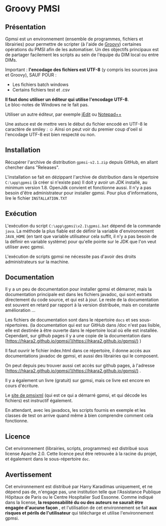 <!--☺:encoding=UTF-8:-->

# Groovy PMSI

## Présentation

Gpmsi est un environnement (ensemble de programmes, fichiers et librairies) pour
permettre de scripter (à l'aide de [Groovy](https://groovy-lang.org/)) certaines opérations du PMSI afin de les automatiser. Un des objectifs principaux est de partager facilement les scripts au sein de l'équipe du DIM local ou entre DIMs.

Important : **l'encodage des fichiers est UTF-8** (y compris les sources java et Groovy), SAUF POUR :

- Les fichiers batch windows
- Certains fichiers test et .csv

**Il faut donc utiliser un éditeur qui utilise l'encodage UTF-8**.  
Le bloc-notes de Windows ne le fait pas.

Utiliser un autre éditeur, par exemple [jEdit](https://www.jedit.org)
ou [Notepad++](https://notepad-plus-plus.org/)

Une astuce est de mettre vers le début du fichier encodé en UTF-8 le caractère de smiley : ☺
Ainsi on peut voir du premier coup d'oeil si l'encodage UTF-8 est bien respecté ou non.

## Installation

Récupérer l'archive de distribution `gpmsi-v2.1.zip` depuis GitHub, en allant chercher dans "Releases".

L'installation se fait en dézippant l'archive de distribution dans le répertoire `C:\app\gpmsi` (à créer si n'existe pas)
Il doit y avoir un JDK installé, au minimum version 1.8. OpenJdk convient et fonctionne aussi.
Il n'y a pas besoin d'être administrateur pour installer gpmsi.
Pour plus d'informations, lire le fichier `INSTALLATION.TXT`

## Exécution

L'exécution du script `C:\app\gpmsi\v2.1\gpmsi.bat` dépend de la commande `java`. La méthode la plus
fiable est de définir la variable d'environnement `JAVA_HOME` (en tant que variable utilisateur cela suffit, il 
n'y a pas besoin de la définir en variable système) pour qu'elle pointe sur le JDK que l'on
veut utiliser avec gpmsi.

L'exécution de scripts gpmsi ne nécessite pas d'avoir des droits administrateurs sur la machine.

## Documentation

Il y a un peu de documentation pour installer gpmsi et démarrer, mais
la documentation principale est dans les fichiers javadoc, qui sont extraits directement
du code source, et qui est à jour.
Le reste de la documentation est souvent en retard par rapport à la version distribuée,
mais en constante amélioration ...

Les fichiers de documentation sont dans le répertoire `docs` et ses sous-répertoires.
(la documentation qui est sur GitHub dans /doc n'est pas lisible, elle est destinée à être
ouverte dans le répertoire local où elle est installée. Cependant, sur github pages
il y a une copie de la documentation dans [https://hkara2.github.io/gpmsi/](https://hkara2.github.io/gpmsi/) )

Il faut ouvrir le fichier index.html dans ce répertoire, il donne accès aux documentations
javadoc de gpmsi, et aussi des librairies qui le composent. 

On peut depuis peu trouver aussi cet accès sur github pages, à l'adresse [https://hkara2.github.io/gpmsi/](https://hkara2.github.io/gpmsi/) .

Il y a également un livre (gratuit) sur gpmsi, mais ce livre est encore en cours d'écriture.

Le [site de pmsixml](https://github.com/hkara2/pmsixml) (qui est ce qui a démarré gpmsi, et qui décode les fichiers) est instructif également.

En attendant, avec les javadocs, les scripts fournis en exemple et les classes de test on
arrive quand même à bien comprendre comment cela fonctionne.

## Licence

Cet environnement (librairies, scripts, programmes) est distribué sous license Apache 2.0.
Cette licence peut être retrouvée à la racine du projet, et également dans le 
sous-répertoire `doc`.

## Avertissement

Cet environnement est distribué par Harry Karadimas uniquement, et ne dépend pas de,
n'engage pas, une institution telle que l'Assistance Publique Hôpitaux de Paris
ou le Centre Hospitalier Sud Essonne.
Comme indiqué dans la license, 
**la responsabilité du ou des auteurs ne saurait être engagée d'aucune façon**
, et l'utilisation de cet environnement se fait 
**aux risques et périls de l'utilisateur** qui télécharge et utilise l'environnement gpmsi.


